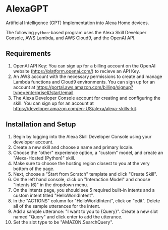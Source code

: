 # AlexaGPT
Artificial Intelligence (GPT) Implementation into Alexa Home devices.

The following `python`-based program uses the Alexa Skill Developer Console, AWS Lambda, and AWS Cloud9, and the OpenAI API.

## Requirements 
1. OpenAI API Key: You can sign up for a billing account on the OpenAI website (https://platform.openai.com/) to recieve an API Key.
2. An AWS account with the necessary permissions to create and manage Lambda functions and Cloud9 environments. You can sign up for an account at https://portal.aws.amazon.com/billing/signup?type=enterprise#/start/email.
3. The Alexa Developer Console account for creating and configuring the skill. You can sign up for an account at https://developer.amazon.com/en-US/alexa/alexa-skills-kit.

## Installation and Setup
1. Begin by logging into the Alexa Skill Developer Console using your developer account.
2. Create a new skill and choose a name and primary locale. 
3. Choose the "other" experience option, a "custom" model, and create an "Alexa-Hosted (Python)" skill.
4. Make sure to choose the hosting region closest to you at the very bottom of the page.
5. Next, choose a "Start from Scratch" template and click "Create Skill".
6. On the left hand console, click on "Interaction Model" and choose "Intents (6)" in the dropdown menu.
7. On the Intents page, you should see 5 required built-in intents and a custom intent titled "HelloWorldIntent".
8. In the "ACTIONS" column for "HelloWorldIntent", click on "edit". Delete all of the sample utterances for the intent.
9. Add a sample utterance: "I want to you to {Query}". Create a new slot named "Query" and click enter to add the utterance.
10. Set the slot type to be "AMAZON.SearchQuery".
